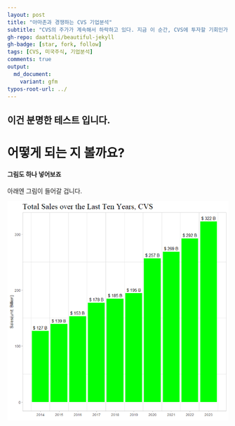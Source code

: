 ```yaml
---
layout: post
title: "아마존과 경쟁하는 CVS 기업분석"
subtitle: "CVS의 주가가 계속해서 하락하고 있다. 지금 이 순간, CVS에 투자할 기회인가?"
gh-repo: daattali/beautiful-jekyll
gh-badge: [star, fork, follow]
tags: [CVS, 미국주식, 기업분석]
comments: true
output:
  md_document:
    variant: gfm
typos-root-url: ../
---
```


## 이건 분명한 테스트 입니다.

# 어떻게 되는 지 볼까요?

#### 그림도 하나 넣어보죠

아래엔 그림이 들어갈 겁니다.

![Rplot](./figures/2023-08-12-아마존과-경쟁하는-CVS-기업분석/Rplot-1691900168423-18.png)